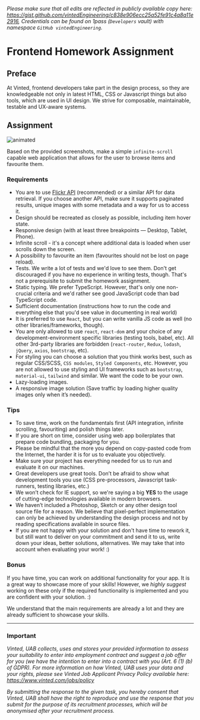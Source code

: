 *Please make sure that all edits are reflected in publicly available copy here: https://gist.github.com/vintedEngineering/c838e906ecc25a52fe91c4a8a11e2916, Credentials can be found on 1pass (`Developers` vault) with namespace `GitHub vintedEngineering`.*

# Frontend Homework Assignment

## Preface

At Vinted, frontend developers take part in the design process, so they are knowledgeable not only in latest HTML, CSS or Javascript things but also tools, which are used in UI design. We strive for composable, maintainable, testable and UX-aware systems.

## Assignment

![animated](https://static-assets.vinted.com/frontend/hw-example-animated.gif)

Based on the provided screenshots, make a simple `infinite-scroll` capable web application that allows for the user to browse items and favourite them.

### Requirements
* You are to use [Flickr API](https://www.flickr.com/services/api/flickr.photos.search.html) (recommended) or a similar API for data retrieval. If you choose another API, make sure it supports paginated results, unique images with some metadata and a way for us to access it.
* Design should be recreated as closely as possible, including item hover state.
* Responsive design (with at least three breakpoints — Desktop, Tablet, Phone).
* Infinite scroll - it's a concept where additional data is loaded when user scrolls down the screen.
* A possibility to favourite an item (favourites should not be lost on page reload).
* Tests. We write a lot of tests and we'd love to see them. Don't get discouraged if you have no experience in writing tests, though. That's not a prerequisite to submit the homework assignment.
* Static typing. We prefer TypeScript. However, that's only one non-crucial criteria and we'd rather see good JavaScript code than bad TypeScript code.
* Sufficient documentation (instructions how to run the code and everything else that you'd see value in documenting in real world)
* It is preferred to use `React`, but you can write vanilla JS code as well (no other libraries/frameworks, though).
* You are only allowed to use `react`, `react-dom` and your choice of any development-environment specific libraries (testing tools, babel, etc). All other 3rd-party libraries are forbidden (`react-router`, `Redux`, `lodash`, `jQuery`, `axios`, `bootstrap`, etc).
* For styling you can choose a solution that you think works best, such as regular CSS/SCSS, `CSS modules`, `Styled Components`, etc. However, you are not allowed to use styling and UI frameworks such as `bootstrap`, `material-ui`, `tailwind` and similar. We want the code to be your own.
* Lazy-loading images.
* A responsive image solution (Save traffic by loading higher quality images only when it’s needed).

### Tips
* To save time, work on the fundamentals first (API integration, infinite scrolling, favouriting) and polish things later.
* If you are short on time, consider using web app boilerplates that prepare code bundling, packaging for you.
* Please be mindful that the more you depend on copy-pasted code from the Internet, the harder it is for us to evaluate you objectively.
* Make sure your project has everything needed for us to run and evaluate it on our machines.
* Great developers use great tools. Don’t be afraid to show what development tools you use (CSS pre-processors, Javascript task-runners, testing libraries, etc.)
* We won’t check for IE support, so we're saying a big **YES** to the usage of cutting-edge technologies available in modern browsers.
* We haven’t included a Photoshop, Sketch or any other design tool source file for a reason. We believe that pixel-perfect implementation can only be achieved by understanding the design process and not by reading specifications available in source files.
* If you are not happy with your solution and don't have time to rework it, but still want to deliver on your commitment and send it to us, write down your ideas, better solutions, alternatives. We may take that into account when evaluating your work! :)

### Bonus

If you have time, you can work on additional functionality for your app. It is a great way to showcase more of your skills! However, we *highly suggest* working on these only if the required functionality is implemented and you are confident with your solution. :)

We understand that the main requirements are already a lot and they are already sufficient to showcase your skills.

---

### Important

*Vinted, UAB collects, uses and stores your provided information to assess your suitability to enter into employment contract and suggest a job offer for you (we have the intention to enter into a contract with you (Art. 6 (1) (b) of GDPR). For more information on how Vinted, UAB uses your data and your rights, please see Vinted Job Applicant Privacy Policy available here: https://www.vinted.com/jobs/policy*

*By submitting the response to the given task, you hereby consent that Vinted, UAB shall have the right to reproduce and use the response that you submit for the purpose of its recruitment processes, which will be anonymised after your recruitment process.*
